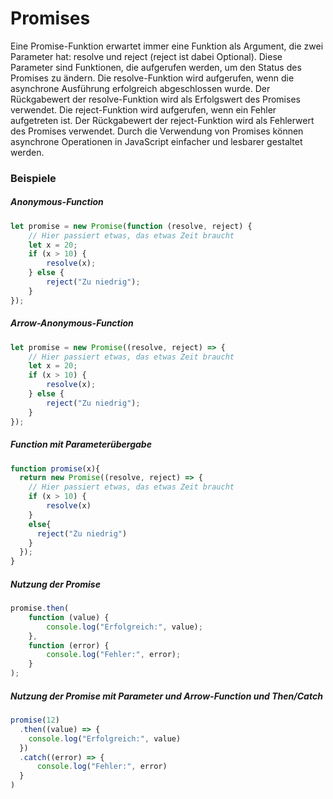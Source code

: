 # Promises

Eine Promise-Funktion erwartet immer eine Funktion als Argument, die zwei Parameter hat: resolve und reject (reject ist dabei Optional). Diese Parameter sind Funktionen, die aufgerufen werden, um den Status des Promises zu ändern.
Die resolve-Funktion wird aufgerufen, wenn die asynchrone Ausführung erfolgreich abgeschlossen wurde. Der Rückgabewert der resolve-Funktion wird als Erfolgswert des Promises verwendet.
Die reject-Funktion wird aufgerufen, wenn ein Fehler aufgetreten ist. Der Rückgabewert der reject-Funktion wird als Fehlerwert des Promises verwendet.
Durch die Verwendung von Promises können asynchrone Operationen in JavaScript einfacher und lesbarer gestaltet werden.

### Beispiele
##### Anonymous-Function
```javascript
let promise = new Promise(function (resolve, reject) { 
    // Hier passiert etwas, das etwas Zeit braucht
    let x = 20;
    if (x > 10) {
        resolve(x);
    } else {
        reject("Zu niedrig");
    }
});
```
##### Arrow-Anonymous-Function
```javascript
let promise = new Promise((resolve, reject) => { 
    // Hier passiert etwas, das etwas Zeit braucht
    let x = 20;
    if (x > 10) {
        resolve(x);
    } else {
        reject("Zu niedrig");
    }
});
```
##### Function mit Parameterübergabe
```javascript
function promise(x){
  return new Promise((resolve, reject) => { 
    // Hier passiert etwas, das etwas Zeit braucht
    if (x > 10) {
        resolve(x)
    } 
    else{
      reject("Zu niedrig")
    }
  });
}
```
##### Nutzung der Promise
```javascript
promise.then(
    function (value) {
        console.log("Erfolgreich:", value);
    },
    function (error) {
        console.log("Fehler:", error);
    }
);
```
##### Nutzung der Promise mit Parameter und Arrow-Function und Then/Catch
```javascript
promise(12)
  .then((value) => {
    console.log("Erfolgreich:", value)
  })
  .catch((error) => {
      console.log("Fehler:", error)
  }
)
```
